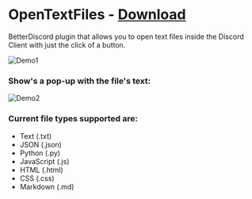 
# OpenTextFiles - [Download](https://github.com/FawkesOficial/BD-OpenTextFiles/releases/download/1.0.1/OpenTextFiles.plugin.js)

BetterDiscord plugin that allows you to open text files inside the Discord Client with just the click of a button.

![Demo1](https://i.imgur.com/qboi9xV.jpg)

### Show's a pop-up with the file's text:

![Demo2](https://i.imgur.com/i3BPwh0.jpg)

### Current file types supported are:
* Text (.txt)
* JSON (.json)
* Python (.py)
* JavaScript (.js)
* HTML (.html)
* CSS (.css)
* Markdown (.md)
